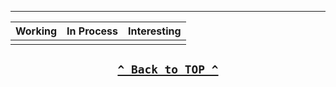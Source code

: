 

---
 Working | In Process | Interesting 
:-------:|:----------:|:-----------:
|||||

<h2 align="center">

**[`^ Back to TOP ^`](#)**

</h2>
